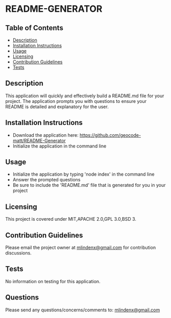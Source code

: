 # README-GENERATOR
  
  ## Table of Contents
  * [Description](#description)
  * [Installation Instructions](#installation-instructions)
  * [Usage](#usage)
  * [Licensing](#licensing)
  * [Contribution Guidelines](#contribution-guidelines)
  * [Tests](#tests)
  
  ## Description
  This application will quickly and effectively build a README.md file for your project. The application prompts you with questions to ensure your README is detailed and explanatory for the user. 

  ## Installation Instructions
  * Download the application here: https://github.com/geocode-matt/README-Generator
  * Initialize the application in the command line

  ## Usage
  * Initialize the application by typing 'node index' in the command line
  * Answer the prompted questions
  * Be sure to include the 'README.md' file that is generated for you in your project

  ## Licensing
  This project is covered under MIT,APACHE 2.0,GPL 3.0,BSD 3.

  ## Contribution Guidelines
  Please email the project owner at mlindenx@gmail.com for contribution discussions. 

  ## Tests  
  No information on testing for this application.

  ## Questions
  Please send any questions/concerns/comments to: mlindenx@gmail.com

